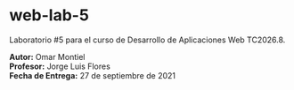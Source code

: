 # web-lab-5
Laboratorio #5 para el curso de Desarrollo de Aplicaciones Web TC2026.8.

**Autor:** Omar Montiel  
**Profesor:** Jorge Luis Flores  
**Fecha de Entrega:** 27 de septiembre de 2021
